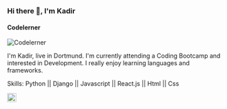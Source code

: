 ### Hi there 👋, I'm Kadir 
#### Codelerner
![Codelerner](https://cdn1.vectorstock.com/i/thumb-large/47/05/young-man-programmer-working-on-computer-with-code-vector-18324705.jpg)

I'm Kadir, live in Dortmund. I'm currently attending a Coding Bootcamp and interested in Development. I really enjoy learning languages and frameworks. 

Skills: Python || Django || Javascript || React.js || Html || Css














<a href="https://www.linkedin.com/in/kadir-yildirim-87b458230/"><img align="left" src="https://raw.githubusercontent.com/yushi1007/yushi1007/main/images/linkedin.svg" alt="Yu Shi | LinkedIn" width="21px"/></a>
